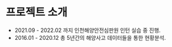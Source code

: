 # 프로젝트 소개

* 2021.09 - 2022.02 까지 인천해양안전심판원 인턴 실습 중 진행.
* 2016.01 - 2020.12 총 5년간의 해양사고 데이터들을 통한 현황분석.
